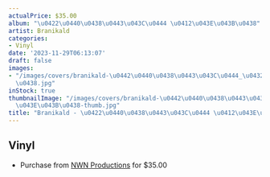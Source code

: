 ```yaml
---
actualPrice: $35.00
album: "\u0422\u0440\u0438\u0443\u043C\u0444 \u0412\u043E\u043B\u0438"
artist: Branikald
categories:
- Vinyl
date: '2023-11-29T06:13:07'
draft: false
images:
- "/images/covers/branikald-\u0442\u0440\u0438\u0443\u043C\u0444_\u0432\u043E\u043B\
  \u0438.jpg"
inStock: true
thumbnailImage: "/images/covers/branikald-\u0442\u0440\u0438\u0443\u043C\u0444_\u0432\
  \u043E\u043B\u0438-thumb.jpg"
title: "Branikald - \u0422\u0440\u0438\u0443\u043C\u0444 \u0412\u043E\u043B\u0438"
---
```


## Vinyl
* Purchase from [NWN Productions](http://shop.nwnprod.com/index.php?route=product/product&path=75&product_id=43789&sort=pd.name&order=ASC) for $35.00
